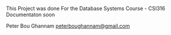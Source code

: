 This Project was done For the Database Systems Course - CSI316
Documentaton soon



Peter Bou Ghannam
peterboughannam@gmail.com
